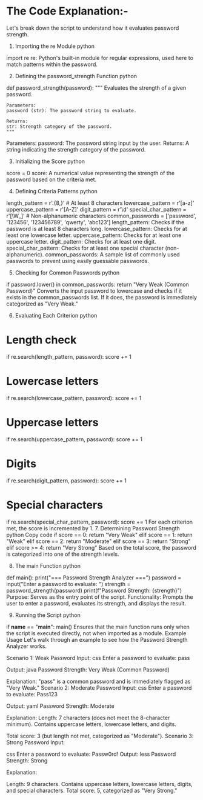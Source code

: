 # The Code Explanation:-

Let's break down the script to understand how it evaluates password strength.

1. Importing the re Module
python

import re
re: Python's built-in module for regular expressions, used here to match patterns within the password.

2. Defining the password_strength Function
python

def password_strength(password):
    """
    Evaluates the strength of a given password.

    Parameters:
    password (str): The password string to evaluate.

    Returns:
    str: Strength category of the password.
    """
Parameters:
password: The password string input by the user.
Returns:
A string indicating the strength category of the password.

3. Initializing the Score
python

score = 0
score: A numerical value representing the strength of the password based on the criteria met.

4. Defining Criteria Patterns
python

length_pattern = r'.{8,}'  # At least 8 characters
lowercase_pattern = r'[a-z]'
uppercase_pattern = r'[A-Z]'
digit_pattern = r'\d'
special_char_pattern = r'[\W_]'  # Non-alphanumeric characters
common_passwords = ['password', '123456', '123456789', 'qwerty', 'abc123']
length_pattern: Checks if the password is at least 8 characters long.
lowercase_pattern: Checks for at least one lowercase letter.
uppercase_pattern: Checks for at least one uppercase letter.
digit_pattern: Checks for at least one digit.
special_char_pattern: Checks for at least one special character (non-alphanumeric).
common_passwords: A sample list of commonly used passwords to prevent using easily guessable passwords.

5. Checking for Common Passwords
python

if password.lower() in common_passwords:
    return "Very Weak (Common Password)"
Converts the input password to lowercase and checks if it exists in the common_passwords list. If it does, the password is immediately categorized as "Very Weak."

6. Evaluating Each Criterion
python

# Length check
if re.search(length_pattern, password):
    score += 1

# Lowercase letters
if re.search(lowercase_pattern, password):
    score += 1

# Uppercase letters
if re.search(uppercase_pattern, password):
    score += 1

# Digits
if re.search(digit_pattern, password):
    score += 1

# Special characters
if re.search(special_char_pattern, password):
    score += 1
For each criterion met, the score is incremented by 1.
7. Determining Password Strength
python
Copy code
if score == 0:
    return "Very Weak"
elif score == 1:
    return "Weak"
elif score == 2:
    return "Moderate"
elif score == 3:
    return "Strong"
elif score >= 4:
    return "Very Strong"
Based on the total score, the password is categorized into one of the strength levels.

8. The main Function
python

def main():
    print("=== Password Strength Analyzer ===")
    password = input("Enter a password to evaluate: ")
    strength = password_strength(password)
    print(f"Password Strength: {strength}")
Purpose: Serves as the entry point of the script.
Functionality: Prompts the user to enter a password, evaluates its strength, and displays the result.

9. Running the Script
python

if __name__ == "__main__":
    main()
Ensures that the main function runs only when the script is executed directly, not when imported as a module.
Example Usage
Let's walk through an example to see how the Password Strength Analyzer works.

Scenario 1: Weak Password
Input:
css
Enter a password to evaluate: pass

Output:
java
Password Strength: Very Weak (Common Password)

Explanation:
"pass" is a common password and is immediately flagged as "Very Weak."
Scenario 2: Moderate Password
Input:
css
Enter a password to evaluate: Pass123

Output:
yaml
Password Strength: Moderate

Explanation:
Length: 7 characters (does not meet the 8-character minimum).
Contains uppercase letters, lowercase letters, and digits.

Total score: 3 (but length not met, categorized as "Moderate").
Scenario 3: Strong Password
Input:

css
Enter a password to evaluate: Passw0rd!
Output:
less
Password Strength: Strong

Explanation:

Length: 9 characters.
Contains uppercase letters, lowercase letters, digits, and special characters.
Total score: 5, categorized as "Very Strong."
